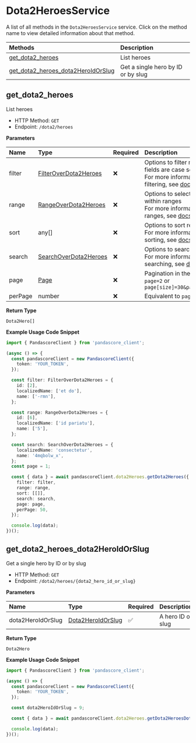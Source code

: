 # Dota2HeroesService

A list of all methods in the `Dota2HeroesService` service. Click on the method name to view detailed information about that method.

| Methods                                                                   | Description                        |
| :------------------------------------------------------------------------ | :--------------------------------- |
| [get_dota2_heroes](#get_dota2_heroes)                                     | List heroes                        |
| [get_dota2_heroes_dota2HeroIdOrSlug](#get_dota2_heroes_dota2heroidorslug) | Get a single hero by ID or by slug |

## get_dota2_heroes

List heroes

- HTTP Method: `GET`
- Endpoint: `/dota2/heroes`

**Parameters**

| Name    | Type                                                        | Required | Description                                                                                                                                         |
| :------ | :---------------------------------------------------------- | :------- | :-------------------------------------------------------------------------------------------------------------------------------------------------- |
| filter  | [FilterOverDota2Heroes](../models/FilterOverDota2Heroes.md) | ❌       | Options to filter results. String fields are case sensitive <br/>For more information on filtering, see [docs](/docs/filtering-and-sorting#filter). |
| range   | [RangeOverDota2Heroes](../models/RangeOverDota2Heroes.md)   | ❌       | Options to select results within ranges <br/>For more information on ranges, see [docs](/docs/filtering-and-sorting#range).                         |
| sort    | any[]                                                       | ❌       | Options to sort results <br/>For more information on sorting, see [docs](/docs/filtering-and-sorting#sort).                                         |
| search  | [SearchOverDota2Heroes](../models/SearchOverDota2Heroes.md) | ❌       | Options to search results <br/>For more information on searching, see [docs](/docs/filtering-and-sorting#search).                                   |
| page    | [Page](../models/Page.md)                                   | ❌       | Pagination in the form of `page=2` or `page[size]=30&page[number]=2`                                                                                |
| perPage | number                                                      | ❌       | Equivalent to `page[size]`                                                                                                                          |

**Return Type**

`Dota2Hero[]`

**Example Usage Code Snippet**

```typescript
import { PandascoreClient } from 'pandascore_client';

(async () => {
  const pandascoreClient = new PandascoreClient({
    token: 'YOUR_TOKEN',
  });

  const filter: FilterOverDota2Heroes = {
    id: [2],
    localizedName: ['et do'],
    name: ['-rmn'],
  };

  const range: RangeOverDota2Heroes = {
    id: [6],
    localizedName: ['id pariatu'],
    name: ['5'],
  };

  const search: SearchOverDota2Heroes = {
    localizedName: 'consectetur',
    name: '4mqbolw_x',
  };
  const page = 1;

  const { data } = await pandascoreClient.dota2Heroes.getDota2Heroes({
    filter: filter,
    range: range,
    sort: [[]],
    search: search,
    page: page,
    perPage: 50,
  });

  console.log(data);
})();
```

## get_dota2_heroes_dota2HeroIdOrSlug

Get a single hero by ID or by slug

- HTTP Method: `GET`
- Endpoint: `/dota2/heroes/{dota2_hero_id_or_slug}`

**Parameters**

| Name              | Type                                                | Required | Description       |
| :---------------- | :-------------------------------------------------- | :------- | :---------------- |
| dota2HeroIdOrSlug | [Dota2HeroIdOrSlug](../models/Dota2HeroIdOrSlug.md) | ✅       | A hero ID or slug |

**Return Type**

`Dota2Hero`

**Example Usage Code Snippet**

```typescript
import { PandascoreClient } from 'pandascore_client';

(async () => {
  const pandascoreClient = new PandascoreClient({
    token: 'YOUR_TOKEN',
  });

  const dota2HeroIdOrSlug = 9;

  const { data } = await pandascoreClient.dota2Heroes.getDota2HeroesDota2HeroIdOrSlug();

  console.log(data);
})();
```

<!-- This file was generated by liblab | https://liblab.com/ -->
